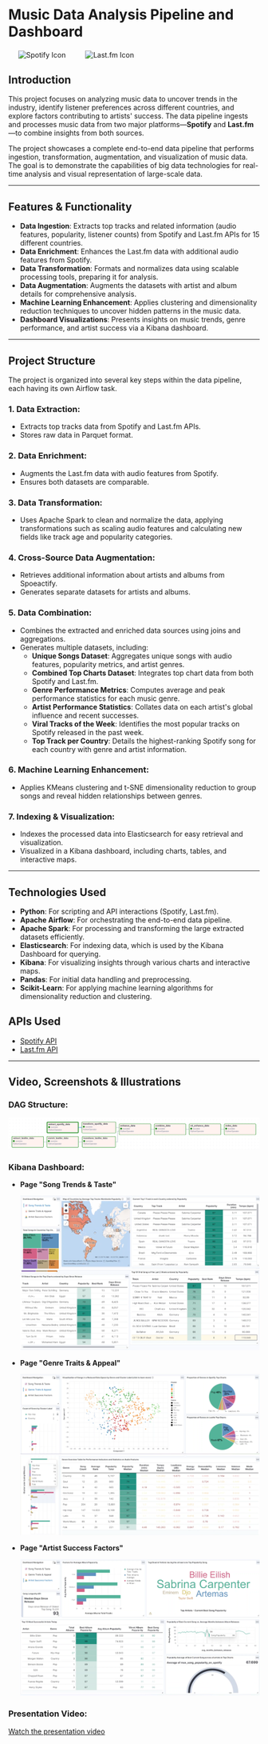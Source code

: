 # Music Data Analysis Pipeline and Dashboard
<div>
    &nbsp;&nbsp;&nbsp;&nbsp;
    <img src="https://t4.ftcdn.net/jpg/05/40/91/61/360_F_540916117_1GCgjToslnZoMDc1UEUUuKjGV6bYUsWW.png" alt="Spotify Icon" width="200" style="vertical-align: middle;"/> 
    &nbsp;&nbsp;&nbsp;&nbsp;&nbsp;&nbsp;&nbsp;&nbsp;
    <img src="https://upload.wikimedia.org/wikipedia/commons/thumb/d/d4/Lastfm_logo.svg/1280px-Lastfm_logo.svg.png" alt="Last.fm Icon" width="200" style="vertical-align: middle;"/> 
</div>


## Introduction
This project focuses on analyzing music data to uncover trends in the industry, identify listener preferences across different countries, and explore factors contributing to artists' success. The data pipeline ingests and processes music data from two major platforms—**Spotify** and **Last.fm**—to combine insights from both sources.

The project showcases a complete end-to-end data pipeline that performs ingestion, transformation, augmentation, and visualization of music data. The goal is to demonstrate the capabilities of big data technologies for real-time analysis and visual representation of large-scale data.

---


## Features & Functionality
- **Data Ingestion**: Extracts top tracks and related information (audio features, popularity, listener counts) from Spotify and Last.fm APIs for 15 different countries.
- **Data Enrichment**: Enhances the Last.fm data with additional audio features from Spotify.
- **Data Transformation**: Formats and normalizes data using scalable processing tools, preparing it for analysis.
- **Data Augmentation**: Augments the datasets with artist and album details for comprehensive analysis.
- **Machine Learning Enhancement**: Applies clustering and dimensionality reduction techniques to uncover hidden patterns in the music data.
- **Dashboard Visualizations**: Presents insights on music trends, genre performance, and artist success via a Kibana dashboard.

---


## Project Structure
The project is organized into several key steps within the data pipeline, each having its own Airflow task.

### 1. Data Extraction:
- Extracts top tracks data from Spotify and Last.fm APIs.
- Stores raw data in Parquet format.

### 2. Data Enrichment:
- Augments the Last.fm data with audio features from Spotify.
- Ensures both datasets are comparable.

### 3. Data Transformation:
- Uses Apache Spark to clean and normalize the data, applying transformations such as scaling audio features and calculating new fields like track age and popularity categories.

### 4. Cross-Source Data Augmentation:
- Retrieves additional information about artists and albums from Spoeactify.
- Generates separate datasets for artists and albums.

### 5. Data Combination:
- Combines the extracted and enriched data sources using joins and aggregations.
- Generates multiple datasets, including:
  - **Unique Songs Dataset**: Aggregates unique songs with audio features, popularity metrics, and artist genres.
  - **Combined Top Charts Dataset**: Integrates top chart data from both Spotify and Last.fm.
  - **Genre Performance Metrics**: Computes average and peak performance statistics for each music genre.
  - **Artist Performance Statistics**: Collates data on each artist's global influence and recent successes.
  - **Viral Tracks of the Week**: Identifies the most popular tracks on Spotify released in the past week.
  - **Top Track per Country**: Details the highest-ranking Spotify song for each country with genre and artist information.

### 6. Machine Learning Enhancement:
- Applies KMeans clustering and t-SNE dimensionality reduction to group songs and reveal hidden relationships between genres.

### 7. Indexing & Visualization:
- Indexes the processed data into Elasticsearch for easy retrieval and visualization.
- Visualized in a Kibana dashboard, including charts, tables, and interactive maps.

---


## Technologies Used

- **Python**: For scripting and API interactions (Spotify, Last.fm).
- **Apache Airflow**: For orchestrating the end-to-end data pipeline.
- **Apache Spark**: For processing and transforming the large extracted datasets efficiently.
- **Elasticsearch**: For indexing data, which is used by the Kibana Dashboard for querying.
- **Kibana**: For visualizing insights through various charts and interactive maps.
- **Pandas**: For initial data handling and preprocessing.
- **Scikit-Learn**: For applying machine learning algorithms for dimensionality reduction and clustering.

## APIs Used
- [Spotify API](https://developer.spotify.com/documentation/web-api/)
- [Last.fm API](https://www.last.fm/api)

---


## Video, Screenshots & Illustrations

### DAG Structure:
![DAG Structure](images/dag.png)

### Kibana Dashboard:
- **Page "Song Trends & Taste"**

  ![Song Trends Image](images/trends.png)
  ![Song Trends Image](images/trends2.png)
  
- **Page "Genre Traits & Appeal"**
  
  ![Genre Traits Image](images/genres.png)
  ![Genre Traits Image](images/genres2.png)
  
- **Page "Artist Success Factors"**
  
  ![Artist Success Image](images/artist.png)
  ![Artist Success Image](images/artist2.png)

### Presentation Video:
[Watch the presentation video](https://youtu.be/H_xVGKHc3zY)
